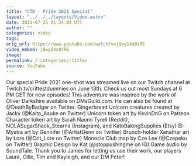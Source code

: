 ```yaml
---
title: "CTD - Pride 2021 Special"
layout: "../../../layouts/Video.astro"
date: 2021-07-25 01:34:04 UTC
author: ""
categories: video
tags: 
orig_url: https://www.youtube.com/watch?v=j8wyI4x8tRE
video_embed: j8wyI4x8tRE
image:
permalink: /:categories/:title/
source: YouTube
---
```

Our special Pride 2021 one-shot was streamed live on our Twitch channel at Twitch.tv/crittestdummies on June 13th. Check us out most Sundays at 6 PM CET for new episodes! This adventure was inspired by the work of Oliver Darkshire available on DMsGuild.com. He can also be found at @DeathByBadger on Twitter. Gingerbread Unicorn creatures created by Jacky (@Kaito\_Asuke on Twitter) Unicorn token art by KevinDnG on Patreon Character token art by Sarah Naomi Tyrell (Reddit), NOLASugarShack\_Stearns (Instagram), and KatoBakingSupplies (Etsy) El-Mystra art by Gennifer (@ArtistGenn on Twitter) Brunch-holder Xanathar art by Lore (@Crit\_Lore on Twitter) Monocle Club map by Cze Lee (@Czepeku on Twitter) Graphic Design by Kat (@stoppushingme on IG) Game audio by SoundTale. Thank you to James for letting us use their work, our players Laura, Ollie, Tim and Kayleigh, and our DM Peter!